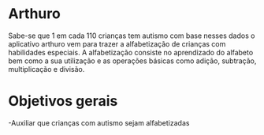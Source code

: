 # Arthuro
Sabe-se que 1 em cada 110 crianças tem autismo com base nesses dados o aplicativo arthuro vem para trazer a alfabetização de crianças com habilidades especiais.
A alfabetização consiste no aprendizado do alfabeto bem como a sua utilização e as operações básicas como adição, subtração, multiplicação e divisão.

# Objetivos gerais
-Auxiliar que crianças com autismo sejam alfabetizadas




